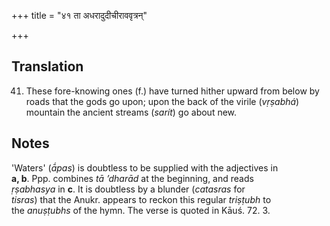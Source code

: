 +++
title = "४१ ता अधरादुदीचीराववृत्रन्"

+++
## Translation
41. These fore-knowing ones (f.) have turned hither upward from below by  
roads that the gods go upon; upon the back of the virile (*vṛṣabhá*)  
mountain the ancient streams (*sarít*) go about new.

## Notes
'Waters' (*ā́pas*) is doubtless to be supplied with the adjectives in  
**a, b**. Ppp. combines *tā ’dharād* at the beginning, and reads  
*ṛṣabhasya* in **c**. It is doubtless by a blunder (*catasras* for  
*tisras*) that the Anukr. appears to reckon this regular *triṣṭubh* to  
the *anuṣṭubhs* of the hymn. The verse is quoted in Kāuś. 72. 3.
